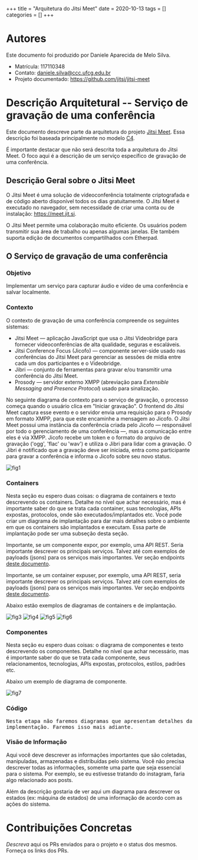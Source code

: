 +++
title = "Arquitetura do Jitsi Meet"
date = 2020-10-13
tags = []
categories = []
+++

# Autores

Este documento foi produzido por Daniele Aparecida de Melo Silva.

- Matrícula: 117110348
- Contato: daniele.silva@ccc.ufcg.edu.br
- Projeto documentado: https://github.com/jitsi/jitsi-meet

# Descrição Arquitetural -- Serviço de gravação de uma conferência

Este documento descreve parte da arquitetura do projeto [Jitsi Meet](https://github.com/jitsi/jitsi-meet). Essa descrição foi baseada principalmente no modelo [C4](https://c4model.com/).

É importante destacar que não será descrita toda a arquitetura do Jitsi Meet. O foco aqui é a descrição de um serviço específico de gravação de uma conferência.

## Descrição Geral sobre o Jitsi Meet

O Jitsi Meet é uma solução de videoconferência totalmente criptografada e de código aberto disponível todos os dias gratuitamente. O Jitsi Meet é executado no navegador, sem necessidade de criar uma conta ou de instalação: https://meet.jit.si.

O Jitsi Meet permite uma colaboração muito eficiente. Os usuários podem transmitir sua área de trabalho ou apenas algumas janelas. Ele também suporta edição de documentos compartilhados com Etherpad.

## O Serviço de gravação de uma conferência

### Objetivo

Implementar um serviço para capturar áudio e vídeo de uma conferência e salvar localmente.

### Contexto

O contexto de gravação de uma conferência compreende os seguintes sistemas:

- Jitsi Meet — aplicação JavaScript que usa o Jitsi Videobridge para fornecer videoconferências ​​de alta qualidade, seguras e escaláveis.
- Jitsi Conference Focus (Jicofo) — componente server-side usado nas conferências do Jitsi Meet para gerenciar as sessões de mídia entre cada um dos participantes e o Videobridge.
- Jibri — conjunto de ferramentas para gravar e/ou transmitir uma conferência do Jitsi Meet.
- Prosody — servidor externo XMPP (abreviação para _Extensible Messaging and Presence Protocol_) usado para sinalização.

No seguinte diagrama de contexto para o serviço de gravação, o processo começa quando o usuário clica em "Iniciar gravação". O frontend do Jitsi Meet captura esse evento e o servidor envia uma requisição para o Prosody em formato XMPP, para que este encaminhe a mensagem ao Jicofo. O Jitsi Meet possui uma instância da conferência criada pelo Jicofo — responsável por todo o gerenciamento de uma conferência —, mas a comunicação entre eles é via XMPP.
Jicofo recebe um token e o formato do arquivo de gravação ('ogg', 'flac' ou 'wav') e utiliza o Jibri para lidar com a gravação. O Jibri é notificado que a gravação deve ser iniciada, entra como participante para gravar a conferência e informa o Jicofo sobre seu novo status.

![fig1](context.png)

### Containers

Nesta seção eu espero duas coisas: o diagrama de containers e texto descrevendo os containers. Detalhe no nível que achar necessário, mas é importante saber do que se trata cada container, suas tecnologias, APIs expostas, protocolos, onde são executados/implantados etc. Você pode criar um diagrama de implantação para dar mais detalhes sobre o ambiente em que os containers são implantados e executam. Essa parte de implantação pode ser uma subseção desta seção.

Importante, se um componente expor, por exemplo, uma API REST. Seria importante descrever os principais serviços. Talvez até com exemplos de payloads (jsons) para os serviços mais importantes. Ver seção endpoints [deste documento](https://docs.google.com/document/d/1OGPN7crENY5u9AiR_AE7Cb9rT92T-U-YppZL0m4TT2s/edit?usp=sharing).

Importante, se um container expuser, por exemplo, uma API REST, seria importante descrever os principais serviços. Talvez até com exemplos de payloads (jsons) para os serviços mais importantes. Ver seção endpoints [deste documento](https://docs.google.com/document/d/1OGPN7crENY5u9AiR_AE7Cb9rT92T-U-YppZL0m4TT2s/edit?usp=sharing).

Abaixo estão exemplos de diagramas de containers e de implantação.

![fig3](c4-containers.png)
![fig4](parlametria-container.png)
![fig5](c4-implantacao.png)
![fig6](parlametria-implantacao.png)

### Componentes

Nesta seção eu espero duas coisas: o diagrama de componentes e texto descrevendo os componentes. Detalhe no nível que achar necessário, mas é importante saber do que se trata cada componente, seus relacionamentos, tecnologias, APIs expostas, protocolos, estilos, padrões etc.

Abaixo um exemplo de diagrama de componente.

![fig7](c4-componentes.png)

### Código

<pre>
Nesta etapa não faremos diagramas que apresentam detalhes da
implementação. Faremos isso mais adiante.
</pre>

### Visão de Informação

Aqui você deve descrever as informações importantes que são coletadas, manipuladas, armazenadas e distribuídas pelo sistema. Você não precisa descrever todas as informações, somente uma parte que seja essencial para o sistema. Por exemplo, se eu estivesse tratando do instagram, faria algo relacionado aos posts.

Além da descrição gostaria de ver aqui um diagrama para descrever os estados (ex: máquina de estados) de uma informação de acordo com as ações do sistema.

# Contribuições Concretas

_Descreva_ aqui os PRs enviados para o projeto e o status dos mesmos. Forneça os links dos PRs.
